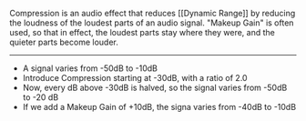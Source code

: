 Compression is an audio effect that reduces [[Dynamic Range]] by reducing the loudness of the loudest parts of an audio signal. "Makeup Gain" is often used, so that in effect, the loudest parts stay where they were, and the quieter parts become louder.

---

- A signal varies from -50dB to -10dB
- Introduce Compression starting at -30dB, with a ratio of 2.0
- Now, every dB above -30dB is halved, so the signal varies from -50dB to -20 dB
- If we add a Makeup Gain of +10dB, the signa varies from -40dB to -10dB